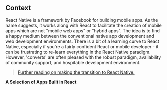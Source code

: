 ## Context

React Native is a framework by Facebook for building mobile apps. As the name suggests, it works along with React to facilitate the creation of mobile apps which are not "mobile web apps" or "hybrid apps". The idea is to find a happy medium between the conventional native app development and web development environments. There is a bit of a learning curve to React Native, especially if you're a fairly confident React or mobile developer - it can be frustrating to re-learn everything in the React Native paradigm. However, 'converts' are often pleased with the robust paradigm, availability of community support, and hospitable development environment. 

>[Further reading on making the transition to React Native.](https://medium.com/ios-os-x-development/an-ios-developer-on-react-native-1f24786c29f0)

**A Selection of Apps Built in React**